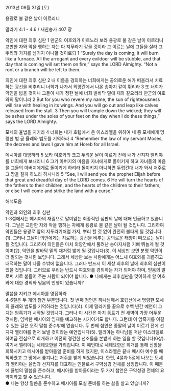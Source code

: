 2013년 08월 31일 (토)

용광로 불 같은 날이 이르리니



말라기 4:1 - 4:6 / 새찬송가 407 장


악인에 대한 최후 심판 
1 만군의 여호와가 이르노라 보라 용광로 불 같은 날이 이르리니 교만한 자와 악을 행하는 자는 다 지푸라기 같을 것이라 그 이르는 날에 그들을 살라 그 뿌리와 가지를 남기지 아니할 것이로되
1 “Surely the day is coming; it will burn like a furnace. All the arrogant and every evildoer will be stubble, and that day that is coming will set them on fire,” says the LORD Almighty. “Not a root or a branch will be left to them.  

의인에 대한 최후 심판 
2 내 이름을 경외하는 너희에게는 공의로운 해가 떠올라서 치료하는 광선을 비추리니 너희가 나가서 외양간에서 나온 송아지 같이 뛰리라 3 또 너희가 악인을 밟을 것이니 그들이 내가 정한 날에 너희 발바닥 밑에 재와 같으리라 만군의 여호와의 말이니라
2 But for you who revere my name, the sun of righteousness will rise with healing in its wings. And you will go out and leap like calves released from the stall. 3 Then you will trample down the wicked; they will be ashes under the soles of your feet on the day when I do these things,” says the LORD Almighty.   

모세의 율법을 지키라 
4 너희는 내가 호렙에서 온 이스라엘을 위하여 내 종 모세에게 명령한 법 곧 율례와 법도를 기억하라
4 “Remember the law of my servant Moses, the decrees and laws I gave him at Horeb for all Israel.   

메시아를 대망하라 
5 보라 여호와의 크고 두려운 날이 이르기 전에 내가 선지자 엘리야를 너희에게 보내리니 6 그가 아버지의 마음을 자녀에게로 돌이키게 하고 자녀들의 마음을 그들의 아버지에게로 돌이키게 하리라 돌이키지 아니하면 두렵건대 내가 와서 저주로 그 땅을 칠까 하노라 하시니라
5 “See, I will send you the prophet Elijah before that great and dreadful day of the LORD comes. 6 He will turn the hearts of the fathers to their children, and the hearts of the children to their fathers; or else I will come and strike the land with a curse.”

해석도움





악인과 의인의 최후 심판  
1-3절에서는 메시아의 재림으로 말미암는 최종적인 심판의 날에 대해 언급하고 있습니다. 그날은 교만한 자와 악을 행하는 자에게 용광로 불 같은 날이 될 것입니다. 그리하여 악인들은 용광로 앞의 지푸라기처럼 가지, 뿌리 할 것 없이 완전히 불타게 될 것입니다(1). 그러나 그날이 의인에게는 치료하는 광선을 비추는 공의로운 태양이 떠오르는 날이 될 것입니다. 그리하여 의인들은 마치 외양간에서 풀려난 송아지처럼 기뻐 뛰놀게 될 것이며(2), 악인을 발바닥 밑의 재처럼 밟게 될 것입니다(3). 이 세상만 보면 분명 악인이 더 잘되는 것처럼 보입니다. 그래서 세상만 보는 사람에게는 어느새 여호와를 괴롭히고 대적하는 말이 나올 수밖에 없습니다. 그러나 반드시 이 세상 최후의 날에 최후의 심판이 있을 것입니다. 그러므로 우리는 반드시 여호와를 경외하는 자가 되어야 하며, 믿음의 말로써 서로 붙들어 주는 사람이 되어야 합니다. 
● 나에게는 최후심판을 맞이하게 할 여호와에 대한 경외와 믿음의 언행이 있습니까?

말씀을 지키고 메시아를 영접하라  
4-6절은 두 개의 첨언 부분입니다. 첫 번째 첨언은 하나님께서 호렙산에서 명령한 모세의 율례와 법도를 기억하라는 것입니다(4). 이제 말라기를 끝으로 수백 년간 예언이 그치는 암흑기가 시작될 것입니다. 그러나 이 시간은 마치 동트기 전 새벽이 가장 어두운 것처럼, 임박한 메시아의 임재를 예고하는 시기이기도 합니다. 그런데 이 암흑기를 이길 수 있는 길은 오직 말씀 준수밖에 없습니다. 두 번째 첨언은 종말의 날이 이르기 전에 선지자 엘리야를 먼저 보낼 것이라는 예언입니다(5). 엘리야는 하나님을 떠난 이스라엘로 하여금 전심으로 회개하고 이전의 경건한 선조들을 본받게 하는 일을 할 것입니다(6상). 여기서 엘리야는 세례요한을 가리킵니다. 이 예언대로 세례요한은 회개를 통해 신앙을 회복시키고 메시아를 받아들일 준비를 하게 했지만, 이스라엘은 끝내 메시아 예수를 배척하였고 그 땅에서 쫓겨나는 저주를 받게 되었습니다. 한편, 4절과 5절에 나오는 모세와 엘리야는 율법과 선지자를 대표하는 인물로서 구약성경 전체를 상징합니다. 이 때문에 율법의 말씀을 준수하고, 메시아를 받아들이라는 두 가지 첨언은 구약성경 전체의 요약이라고 할 수 있습니다.  
● 나는 항상 말씀을 준수하고 메시아를 모실 준비를 하는 삶을 살고 있습니까?